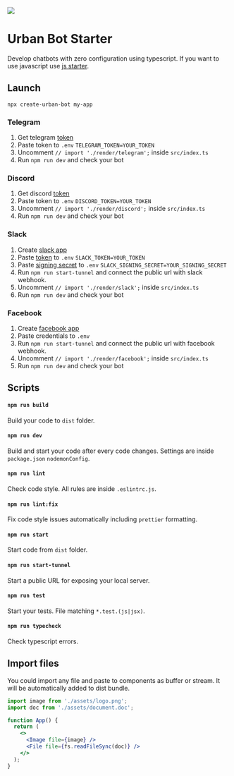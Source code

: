 ![](https://i.ibb.co/QfQ1SwT/ts.png)
# Urban Bot Starter

Develop chatbots with zero configuration using typescript. If you want to use javascript use [js starter](https://github.com/urban-bot/urban-bot-starter-javascript).

## Launch
```shell
npx create-urban-bot my-app
```

### Telegram
 1. Get telegram [token](https://core.telegram.org/bots#6-botfather)
 2. Paste token to `.env` `TELEGRAM_TOKEN=YOUR_TOKEN`
 3. Uncomment `// import './render/telegram';` inside `src/index.ts` 
 4. Run `npm run dev` and check your bot

### Discord
1. Get discord [token](https://discord.com/developers/applications/PASTE_YOUR_ID/bot)
2. Paste token to `.env` `DISCORD_TOKEN=YOUR_TOKEN`
3. Uncomment `// import './render/discord';` inside `src/index.ts`
4. Run `npm run dev` and check your bot

### Slack

 1. Create [slack app](https://slack.com/intl/en-ru/help/articles/115005265703-Create-a-bot-for-your-workspace)
 2. Paste [token](https://api.slack.com/authentication/token-types#granular_bot) to `.env` `SLACK_TOKEN=YOUR_TOKEN` 
 3. Paste [signing secret](https://api.slack.com/authentication/verifying-requests-from-slack#about) to `.env` `SLACK_SIGNING_SECRET=YOUR_SIGNING_SECRET`
 4. Run `npm run start-tunnel` and connect the public url with slack webhook.
 5. Uncomment `// import './render/slack';` inside `src/index.ts`
 6. Run `npm run dev` and check your bot
 
 ### Facebook
 
  1. Create [facebook app](https://developers.facebook.com/docs/messenger-platform/getting-started/app-setup)
  2. Paste credentials to `.env`
  3. Run `npm run start-tunnel` and connect the public url with facebook webhook.
  4. Uncomment `// import './render/facebook';` inside `src/index.ts`
  5. Run `npm run dev` and check your bot


## Scripts
#### `npm run build`
Build your code to `dist` folder.
#### `npm run dev`
Build and start your code after every code changes. Settings are inside `package.json` `nodemonConfig`.
#### `npm run lint`
Check code style. All rules are inside `.eslintrc.js`.
#### `npm run lint:fix`
Fix code style issues automatically including `prettier` formatting.
#### `npm run start`
Start code from `dist` folder.
#### `npm run start-tunnel`
Start a public URL for exposing your local server.
#### `npm run test`
Start your tests. File matching `*.test.(js|jsx)`.
#### `npm run typecheck`
Check typescript errors.

## Import files
You could import any file and paste to components as buffer or stream. It will be automatically added to dist bundle.
```jsx
import image from './assets/logo.png';
import doc from './assets/document.doc';

function App() {
  return (
    <>
      <Image file={image} />
      <File file={fs.readFileSync(doc)} />
    </>
  );
}
```
